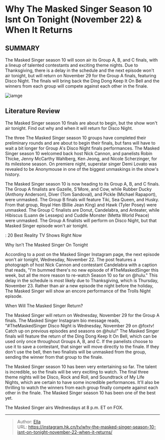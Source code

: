 # Why The Masked Singer Season 10 Isnt On Tonight (November 22) &amp; When It Returns


## SUMMARY 



  The Masked Singer season 10 will soon air its Group A, B, and C finals, with a lineup of talented contestants and exciting theme nights.   Due to Thanksgiving, there is a delay in the schedule and the next episode won&#39;t air tonight, but will return on November 29 for the Group A finals, featuring Disco Night.   The finals will bring back the Ding Dong Keep It On Bell and the winners from each group will compete against each other in the finale.  

![iamge](https://static1.srcdn.com/wordpress/wp-content/uploads/2023/11/embargo-until-11_22-morning-why-the-masked-singer-season-10-isn-t-on-tonight-november-22-when-it-returnsf.jpg)

## Literature Review
The Masked Singer season 10 finals are about to begin, but the show won&#39;t air tonight. Find out why and when it will return for Disco Night.




The three The Masked Singer season 10 groups have completed their preliminary rounds and are about to begin their finals, but fans will have to wait a bit longer for Group A&#39;s Disco Night finals performances. The Masked Singer season 10 welcomed back host Nick Cannon, and panelists Robin Thicke, Jenny McCarthy Wahlberg, Ken Jeong, and Nicole Scherzinger, for its milestone season. On premiere night, superstar singer Demi Lovato was revealed to be Anonymouse in one of the biggest unmaskings in the show&#39;s history.




The Masked Singer season 10 is now heading to its Group A, B, and C finals. The Group A finalists are Gazelle, S&#39;More, and Cow, while Rubber Ducky (Anthony Anderson), Diver (Tom Sandoval), and Pickle (Michael Rapaport), were unmasked. The Group B finals will feature Tiki, Sea Queen, and Husky. From that group, Royal Hen (Billie Jean King) and Hawk (Tyler Posey) were unmasked. The Group C finalists are Donut, Candelabra, and Anteater, while Hibiscus (Luann de Lesseps) and Cuddle Monster (Metta World Peace) were unmasked. The Group A finalists will perform on Disco Night, but that Masked Singer episode won&#39;t air tonight.

 : 20 Best Reality TV Shows Right Now


 Why Isn’t The Masked Singer On Tonight 

 

According to a post on the Masked Singer Instagram page, the next episode won&#39;t air tonight, Wednesday, November 22. The post features a photograph of host Nick Cannon and contestant Candelabra with a caption that reads, &#34;I&#39;m bummed there&#39;s no new episode of #TheMaskedSinger this week, but all the more reason to re-watch Season 10 so far on @hulu.&#34; This delay in the schedule is most likely due to Thanksgiving, which is Thursday, November 23. Rather than air a new episode the night before the holiday, The Masked Singer will show an encore performance of the Trolls Night episode.






 When Will The Masked Singer Return? 
          

The Masked Singer will return on Wednesday, November 29 for the Group A finals. The Masked Singer Instagram bio message reads, &#34;#TheMaskedSinger Disco Night is Wednesday, November 29 on @foxtv! Catch up on previous episodes and seasons on @hulu!&#34; The Masked Singer finals will feature the return of the Ding Dong Keep It On Bell, which can be used only once throughout Groups A, B, and C. If the panelists choose to use it to save a contestant, that singer will move directly to the finale. If they don&#39;t use the bell, then two finalists will be unmasked from the group, sending the winner from that group to the finale.

The Masked Singer season 10 has been very entertaining so far. The talent is incredible, so the finals will be very exciting to watch. The final three theme nights will be Disco, Rock and Roll, and Soundtrack of My Life Nights, which are certain to have some incredible performances. It&#39;ll also be thrilling to watch the winners from each group finally compete against each other in the finale. The Masked Singer season 10 has been one of the best yet.




The Masked Singer airs Wednesdays at 8 p.m. ET on FOX.



---

> Author: [Ella](https://instagram.hk.cn/)  
> URL: https://instagram.hk.cn/tv/why-the-masked-singer-season-10-isnt-on-tonight-november-22-when-it-returns/  

